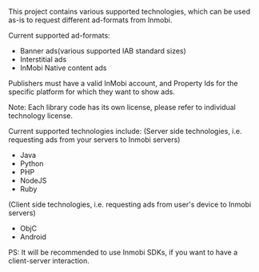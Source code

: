 This project contains various supported technologies, which can be used as-is to request different ad-formats from Inmobi.

Current supported ad-formats:
- Banner ads(various supported IAB standard sizes)
- Interstitial ads
- InMobi Native content ads

Publishers must have a valid InMobi account, and Property Ids for the specific platform for which they want to show ads.

Note: Each library code has its own license, please refer to individual technology license.

Current supported technologies include:
(Server side technologies, i.e. requesting ads from your servers to Inmobi servers)
- Java
- Python
- PHP
- NodeJS
- Ruby

(Client side technologies, i.e. requesting ads from user's device to Inmobi servers)
- ObjC
- Android

PS: It will be recommended to use Inmobi SDKs, if you want to have a client-server interaction.

